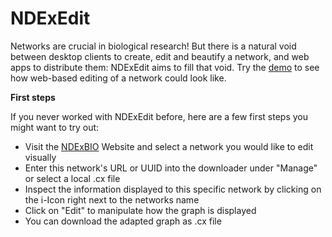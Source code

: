 # NDExEdit

Networks are crucial in biological research! But there is a natural void between desktop clients to create, edit and beautify a network, and web apps to distribute them: NDExEdit aims to fill that void. Try the [demo](https://frankkramer-lab.github.io/NDExEdit/) to see how web-based editing of a network could look like.

**First steps**

If you never worked with NDExEdit before, here are a few first steps you might want to try out:

- Visit the [NDExBIO](http://www.ndexbio.org/#/) Website and select a network you would like to edit visually
- Enter this network's URL or UUID into the downloader under "Manage" or select a local .cx file
- Inspect the information displayed to this specific network by clicking on the i-Icon right next to the networks name
- Click on "Edit" to manipulate how the graph is displayed
- You can download the adapted graph as .cx file

